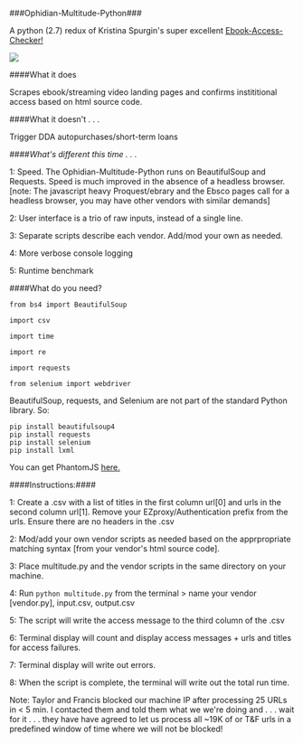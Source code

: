 ###Ophidian-Multitude-Python###

A python (2.7) redux of Kristina Spurgin's super excellent <a href="https://github.com/UNC-Libraries/Ebook-Access-Checker">Ebook-Access-Checker!</a>


![](http://www2.viu.ca/ds-dev/gitimages/multitude.png)

####What it does

Scrapes ebook/streaming video landing pages and confirms instititional access based on html source code. 

####What it doesn't . . . 

Trigger DDA autopurchases/short-term loans

####*What's different this time . . .*

1: Speed. The Ophidian-Multitude-Python runs on BeautifulSoup and Requests. Speed is much improved in the absence of a headless browser. [note: The javascript heavy Proquest/ebrary and the Ebsco pages call for a headless browser, you may have other vendors with similar demands]

2: User interface is a trio of raw inputs, instead of a single line.

3: Separate scripts describe each vendor. Add/mod your own as needed.

4: More verbose console logging

5: Runtime benchmark
  
	
####What do you need?

	from bs4 import BeautifulSoup 

	import csv

	import time

	import re 

	import requests 
	
	from selenium import webdriver
	
BeautifulSoup, requests, and Selenium are not part of the standard Python library. So:

	pip install beautifulsoup4
	pip install requests
	pip install selenium
	pip install lxml
	
You can get PhantomJS <a href="http://phantomjs.org/">here.</a>
  
####Instructions:####

1: Create a .csv with a list of titles in the first column 	url[0] 
and urls in the second column 	url[1]. Remove your EZproxy/Authentication prefix from the urls.
Ensure there are no headers in the .csv

2: Mod/add your own vendor scripts as needed based on the apprpropriate matching syntax [from your vendor's html source code].

3: Place multitude.py and the vendor scripts in the same directory on your machine.

4: Run `python multitude.py` from the terminal > name your vendor [vendor.py],  input.csv,  output.csv

5: The script will write the access message to the third column of the .csv

6: Terminal display will count and display access messages + urls and titles for access failures.

7: Terminal display will write out errors.

8: When the script is complete, the terminal will write out the total run time.

Note: Taylor and Francis blocked our machine IP after processing 25 URLs in < 5 min. I contacted them and told them what we we're doing and . . . wait for it . . . they have have agreed to let us process all ~19K of or T&F urls in a predefined window of time where we will not be blocked!

